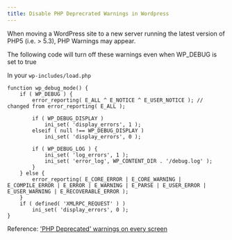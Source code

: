 ```yaml
---
title: Disable PHP Deprecrated Warnings in Wordpress
---
```


When moving a WordPress site to a new server running the latest version of PHP5 (i.e. > 5.3), PHP Warnings may appear.

The following code will turn off these warnings even when WP_DEBUG is set to true

In your ```wp-includes/load.php``` 

    function wp_debug_mode() {
    	if ( WP_DEBUG ) {
    		error_reporting( E_ALL ^ E_NOTICE ^ E_USER_NOTICE ); // changed from error_reporting( E_ALL );
    
    		if ( WP_DEBUG_DISPLAY )
    			ini_set( 'display_errors', 1 );
    		elseif ( null !== WP_DEBUG_DISPLAY )
    			ini_set( 'display_errors', 0 );
    
    		if ( WP_DEBUG_LOG ) {
    			ini_set( 'log_errors', 1 );
    			ini_set( 'error_log', WP_CONTENT_DIR . '/debug.log' );
    		}
    	} else {
    		error_reporting( E_CORE_ERROR | E_CORE_WARNING | E_COMPILE_ERROR | E_ERROR | E_WARNING | E_PARSE | E_USER_ERROR | E_USER_WARNING | E_RECOVERABLE_ERROR );
    	}
    	if ( defined( 'XMLRPC_REQUEST' ) )
    		ini_set( 'display_errors', 0 );
    }

Reference:
['PHP Deprecated' warnings on every screen](https://wordpress.org/support/topic/php-deprecated-warnings-on-every-screen)
